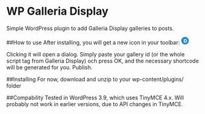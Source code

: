 WP Galleria Display
===================

Simple WordPress plugin to add Galleria Display galleries to posts.

##How to use
After installing, you will get a new icon in your toolbar:
![Galleria Display Logo](i/gd-logo.png?raw=true)

Clicking it will open a dialog. Simply paste your gallery id (or the whole script tag from Galleria Display) och press OK, and the necessary shortcode will be generated for you. Publish.

##Installing
For now, download and unzip to your wp-content/plugins/ folder

##Compability
Tested in WordPress 3.9, which uses TinyMCE 4.x. Will probably not work in earlier versions, due to API changes in TinyMCE.